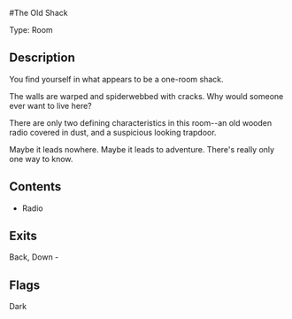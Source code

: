 #The Old Shack

Type: Room

## Description

You find yourself in what appears to be a one-room shack. 

The walls are warped and spiderwebbed with cracks. Why would someone ever want to live here?

There are only two defining characteristics in this room--an old wooden radio covered in dust, and a suspicious looking trapdoor.

Maybe it leads nowhere. Maybe it leads to adventure. There's really only one way to know.

## Contents

- Radio

## Exits

Back, Down - <Underground Tunnel>

## Flags

Dark
